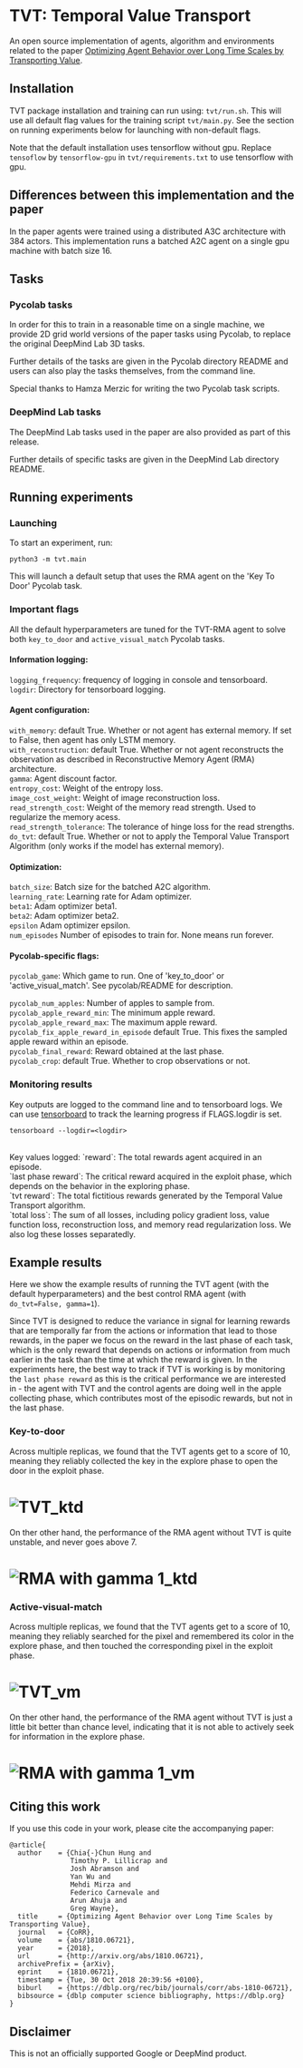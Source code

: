 # TVT: Temporal Value Transport

An open source implementation of agents, algorithm and environments related to
the paper [Optimizing Agent Behavior over Long Time Scales by Transporting Value](https://arxiv.org/abs/1810.06721).

## Installation

TVT package installation and training can run using: `tvt/run.sh`. This will use
all default flag values for the training script `tvt/main.py`. See the section
on running experiments below for launching with non-default flags.

Note that the default installation uses tensorflow without gpu. Replace
`tensoflow` by `tensorflow-gpu` in `tvt/requirements.txt` to use tensorflow with
gpu.

## Differences between this implementation and the paper

In the paper agents were trained using a distributed A3C architecture with
384 actors. This implementation runs a batched A2C agent on a single gpu machine
with batch size 16.

## Tasks

### Pycolab tasks

In order for this to train in a reasonable time on a single machine, we
provide 2D grid world versions of the paper tasks using Pycolab, to replace
the original DeepMind Lab 3D tasks.

Further details of the tasks are given in the Pycolab directory README and users
can also play the tasks themselves, from the command line.

Special thanks to Hamza Merzic for writing the two Pycolab task scripts.

### DeepMind Lab tasks

The DeepMind Lab tasks used in the paper are also provided as part of this
release.

Further details of specific tasks are given in the DeepMind Lab directory
README.

## Running experiments

### Launching

To start an experiment, run:

```
python3 -m tvt.main
```

This will launch a default setup that uses the RMA agent on the 'Key To Door'
Pycolab task.

### Important flags
All the default hyperparameters are tuned for the TVT-RMA agent to solve both
`key_to_door` and `active_visual_match` Pycolab tasks.

#### Information logging:
`logging_frequency`: frequency of logging in console and tensorboard. <br>
`logdir`: Directory for tensorboard logging. <br>

#### Agent configuration:
`with_memory`: default True. Whether or not agent has external memory. If set to
False, then agent has only LSTM memory.<br>
`with_reconstruction`: default True. Whether or not agent reconstructs the
observation as described in Reconstructive Memory Agent (RMA) architecture.<br>
`gamma`: Agent discount factor.<br>
`entropy_cost`: Weight of the entropy loss. <br>
`image_cost_weight`: Weight of image reconstruction loss.<br>
`read_strength_cost`: Weight of the memory read strength. Used to regularize the
memory acess.<br>
`read_strength_tolerance`: The tolerance of hinge loss for the read strengths.
<br>
`do_tvt`: default True. Whether or not to apply the Temporal Value Transport
Algorithm (only works if the model has external memory).<br>

#### Optimization:
`batch_size`: Batch size for the batched A2C algorithm.<br>
`learning_rate`: Learning rate for Adam optimizer.<br>
`beta1`: Adam optimizer beta1.<br>
`beta2`: Adam optimizer beta2.<br>
`epsilon` Adam optimizer epsilon.<br>
`num_episodes` Number of episodes to train for. None means run forever.<br>

#### Pycolab-specific flags:
`pycolab_game`: Which game to run. One of 'key_to_door' or
'active_visual_match'. See pycolab/README for description.<br>

`pycolab_num_apples`: Number of apples to sample from.<br>
`pycolab_apple_reward_min`: The minimum apple reward.<br>
`pycolab_apple_reward_max`: The maximum apple reward.<br>
`pycolab_fix_apple_reward_in_episode` default True. This fixes the sampled apple
reward within an episode.<br>
`pycolab_final_reward`: Reward obtained at the last phase.<br>
`pycolab_crop`: default True. Whether to crop observations or not.<br>


### Monitoring results

Key outputs are logged to the command line and to tensorboard logs.
We can use [tensorboard](https://www.tensorflow.org/guide/summaries_and_tensorboard)
to track the learning progress if FLAGS.logdir is set.<br>
```
tensorboard --logdir=<logdir>
```
<br>
Key values logged:
`reward`: The total rewards agent acquired in an episode. <br>
`last phase reward`: The critical reward acquired in the exploit phase, which
depends on the behavior in the exploring phase.<br>
`tvt reward`: The total fictitious rewards generated by the Temporal Value
Transport algorithm.<br>
`total loss`: The sum of all losses, including policy gradient loss, value
function loss, reconstruction loss, and memory read regularization loss. We also
log these losses separatedly.

## Example results

Here we show the example results of running the TVT agent (with the default
hyperparameters) and the best control RMA agent (with `do_tvt=False, gamma=1`).

Since TVT is designed to reduce the variance in signal for learning rewards that
are temporally far from the actions or information that lead to those rewards,
in the paper we focus on the reward in the last phase of each task, which is
the only reward that depends on actions or information from much earlier in the
task than the time at which the reward is given. In the experiments here, the
best way to track if TVT is working is by monitoring the `last phase reward`
as this is the critical performance we are interested in - the agent with TVT
and the control agents are doing well in the apple collecting phase, which
contributes most of the episodic rewards, but not in the last phase.

### Key-to-door
Across multiple replicas, we found that the TVT agents get to a score of 10,
meaning they reliably collected the key in the explore phase to open the door in
the exploit phase.<br>
# ![TVT_ktd](images/TVT_KtD.png)
On ther other hand, the performance of the RMA agent without TVT is quite
unstable, and never goes above 7.
# ![RMA with gamma 1_ktd](images/RMA_gamma1_KtD.png)

### Active-visual-match
Across multiple replicas, we found that the TVT agents get to a score of 10,
meaning they reliably searched for the pixel and remembered its color in the
explore phase, and then touched the corresponding pixel in the exploit
phase.<br>
# ![TVT_vm](images/TVT_im2r.png)
On ther other hand, the performance of the RMA agent without TVT is just a
little bit better than chance level, indicating that it is not able to actively
seek for information in the explore phase.<br>
# ![RMA with gamma 1_vm](images/RMA_gamma1_im2r.png)

## Citing this work

If you use this code in your work, please cite the accompanying paper:

```
@article{
  author    = {Chia{-}Chun Hung and
               Timothy P. Lillicrap and
               Josh Abramson and
               Yan Wu and
               Mehdi Mirza and
               Federico Carnevale and
               Arun Ahuja and
               Greg Wayne},
  title     = {Optimizing Agent Behavior over Long Time Scales by Transporting Value},
  journal   = {CoRR},
  volume    = {abs/1810.06721},
  year      = {2018},
  url       = {http://arxiv.org/abs/1810.06721},
  archivePrefix = {arXiv},
  eprint    = {1810.06721},
  timestamp = {Tue, 30 Oct 2018 20:39:56 +0100},
  biburl    = {https://dblp.org/rec/bib/journals/corr/abs-1810-06721},
  bibsource = {dblp computer science bibliography, https://dblp.org}
}
```

## Disclaimer

This is not an officially supported Google or DeepMind product.
